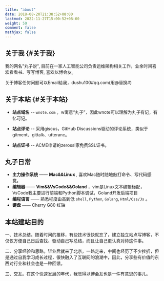 ```yaml
---
title: "about"
date: 2018-08-20T21:38:52+08:00
lastmod: 2022-11-27T15:00:52+08:00
weight: 50
comment: false
mathjax: false
---
```


## 关于我 {#关于我}

我的网名"丸子说", 目前在一家人工智能公司负责运维架构相关工作，业余时间喜欢看看书、写写博客, 喜欢以博会友。

关于博客任何问题可以Email给我，dushu100#qq.com(用@替换#)

## 关于本站 {#关于本站}

- **站点域名** -- `wnote.com` ，w寓意“丸子”，因此wnote可以理解为丸子有记，有忆可记。

- **站点评论** -- 采用giscus，GitHub Discussions驱动的评论系统，类似于gitment、gittalk、utteranc。

- **站点证书** -- ACME申请的zerossl家免费SSL证书。

## 丸子日常

-   **主力操作系统** —— **Mac&&Linux** , 喜欢Mac随时随地敲打命令、写代码感觉。
-   **编辑器** —— **Vim&&VsCode&&Goland** ，vim是Linux文本编辑标配，VsCode我主要进行前端和Python脚本调试，Goland开发后端项目
-   **编程语言** —— 熟悉程度由高到低 `shell`, `Python`, `Golang`, `Html/Css/Js` 。
-   **键盘** —— Cherry G80 红轴 

## 本站建站目的

一、技术总结。随着时间的推移，有些技术很快就忘了，建立独立站点写博客，不仅仅方便自己日后查找、驱动自己写总结，而且让自己更认真对待这件事。

二、分享经验和思路。毕业后就来了北京，一路走来，中间也经历了不少挫折，但是通过自我学习成长过程，很快融入了互联网的浪潮中，因此，分享些有价值的东西对行业和社会也是一种回馈。

三、交友。在这个快速发展的年代，我觉得以博会友也是一件有意思的事儿。
